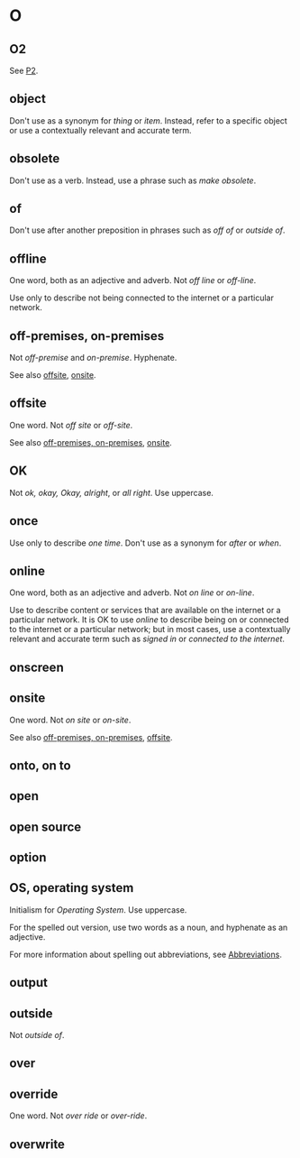 # O

## O2

See [P2](p.md).

## object

Don't use as a synonym for *thing* or *item*. Instead, refer to a specific object or use a contextually relevant and accurate term.

## obsolete

Don't use as a verb. Instead, use a phrase such as *make obsolete*.

## of

Don't use after another preposition in phrases such as *off of* or *outside of*.

## offline

One word, both as an adjective and adverb. Not *off line* or *off-line*.

Use only to describe not being connected to the internet or a particular network.

## off-premises, on-premises

Not *off-premise* and *on-premise*. Hyphenate.

See also [offsite](#offsite), [onsite](#onsite).

## offsite

One word. Not *off site* or *off-site*.

See also [off-premises, on-premises](#off-premises-on-premises), [onsite](#onsite).

## OK

Not *ok, okay, Okay, alright*, or *all right*. Use uppercase.

## once

Use only to describe *one time*. Don't use as a synonym for *after* or *when*.

## online

One word, both as an adjective and adverb. Not *on line* or *on-line*.

Use to describe content or services that are available on the internet or a particular network. It is OK to use *online* to describe being on or connected to the internet or a particular network; but in most cases, use a contextually relevant and accurate term such as *signed in* or *connected to the internet*.

## onscreen
## onsite

One word. Not *on site* or *on-site*.

See also [off-premises, on-premises](#off-premises-on-premises), [offsite](#offsite).

## onto, on to
## open
## open source
## option
## OS, operating system

Initialism for *Operating System*. Use uppercase.

For the spelled out version, use two words as a noun, and hyphenate as an adjective.

For more information about spelling out abbreviations, see [Abbreviations]().

## output
## outside

Not *outside of*.

## over
## ⁠override

One word. Not *over ride* or *over-ride*.

## overwrite
